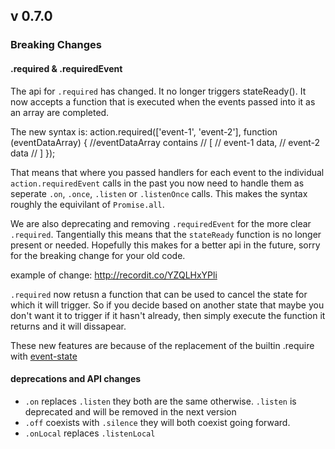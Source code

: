 ## v 0.7.0

### Breaking Changes

#### .required & .requiredEvent
The api for `.required` has changed. It no longer triggers stateReady(). It now accepts a function that is executed when the events passed into it as an array are completed.

The new syntax is:
	action.required(['event-1', 'event-2'], function (eventDataArray) {
		//eventDataArray contains
		// [
		//		event-1 data,
		//		event-2 data
		// ]
	});

That means that where you passed handlers for each event to the individual `action.requiredEvent` calls in the past you now need to handle them as seperate `.on`, `.once`, `.listen` or `.listenOnce` calls. This makes the syntax roughly the equivilant of `Promise.all`. 

We are also deprecating and removing `.requiredEvent` for the more clear `.required`. Tangentially this means that the `stateReady` function is no longer present or needed. Hopefully this makes for a better api in the future, sorry for the breaking change for your old code.

example of change: http://recordit.co/YZQLHxYPli

`.required` now retusn a function that can be used to cancel the state for which it will trigger. So if you decide based on another state that maybe you don't want it to trigger if it hasn't already, then simply execute the function it returns and it will dissapear.

These new features are because of the replacement of the builtin .require with [event-state](https://github.com/ansble/event-state)

#### deprecations and API changes

- `.on` replaces `.listen` they both are the same otherwise. `.listen` is deprecated and will be removed in the next version
- `.off` coexists with `.silence` they will both coexist going forward.
- `.onLocal` replaces `.listenLocal`